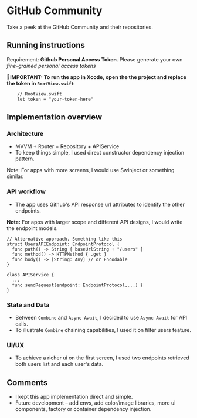 # GitHub Community
Take a peek at the GitHub Community and their repositories.


## Running instructions
Requirement: **Github Personal Access Token**. Please generate your own *fine-grained personal access tokens* 
 
**🚨IMPORTANT: To run the app in Xcode, open the the project and replace the token in `RootView.swift`**

```
    // RootView.swift
    let token = "your-token-here"
```

## Implementation overview

### Architecture
- MVVM + Router + Repository + APIService
- To keep things simple, I used direct constructor dependency injection pattern.
 
Note: For apps with more screens, I would use Swinject or something similar.

### API workflow
- The app uses Github's API response url attributes to identify the other endpoints.

**Note:** For apps with larger scope and different API designs, I would write the endpoint models. 

```
// Alternative approach. Something like this
struct UsersAPIEndpoint: EndpointProtocol {
  func path() -> String { baseUrlString + "/users" }
  func method() -> HTTPMethod { .get }
  func body() -> [String: Any] // or Encodable
}

class APIService {
  ...
  func sendRequest(endpoint: EndpointProtocol,...) { 
}

```

### State and Data
- Between `Combine` and `Async Await`, I decided to use `Async Await` for API calls.
- To illustrate `Combine` chaining capabilities, I used it on filter users feature.


### UI/UX
- To achieve a richer ui on the first screen, I used two endpoints retrieved both users list and each user's data.

  

## Comments
* I kept this app implementation direct and simple. 
* Future development – add envs, add color/image libraries, more ui components, factory or container dependency injection.




